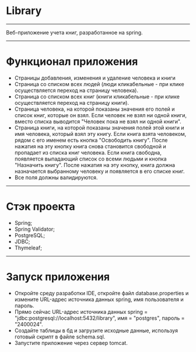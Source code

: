 # Library

___
Веб-приложение учета книг, разработанное на spring.
___

# Функционал приложения

* Страницы добавления, изменения и удаление человека и книги
* Страница со списком всех людей (люди кликабельные - при клике осуществляется переход на страницу человека).
* Страница со списком всех книг (книги кликабельные - при клике осуществляется переход на страницу книги).
* Страница человека, на которой показаны значения его полей и список книг, которые он взял. Если человек не взял ни
  одной книги, вместо списка выводится "Человек пока не взял ни одной книги".
* Страница книги, на которой показаны значения полей этой книги и имя человека, который взял эту книгу. Если книга взята
  человеком, рядом с его именем есть кнопка "Освободить книгу". После нажатия на эту кнопку книга снова становится
  свободной и пропадает из списка книг человека. Если книга свободна, появляется выпадающий список со всеми людьми и
  кнопка "Назначить книгу". После нажатия на эту кнопку, книга должна назначается выбранному человеку и появляется в его
  списке книг.
* Все поля должны валидируются.

___

# Стэк проекта

* Spring;
* Spring Validator;
* PostgreSQL;
* JDBC;
* Thymeleaf;

___

# Запуск приложения

* Откройте среду разработки IDE, откройте файл database.properties и измените URL-адрес источника данных spring, имя
  пользователя и пароль.
* Прямо сейчас URL-адрес источника данных spring = "jdbc:postgresql://localhost:5432/library", имя = "postgres", пароль
  = "2400024".
* Создайте таблицы в бд и загрузите исходные данные, используя готовый скрипт в файле schema.sql.
* Запустите приложение через сервер tomcat.